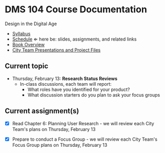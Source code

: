 # DMS 104 Course Documentation
Design in the Digital Age

- [Syllabus](syllabus.md)
- [Schedule](schedule.md)  &lArr; here be: slides, assignments, and related links
- [Book Overview](book-overview.md)
- [City Team Presentations and Project Files](files.md)

## Current topic

- Thursday, February 13: **Research Status Reviews**
  - In-class discussions, each team will report:
    - What roles have you identified for your product?
    - What discussion starters do you plan to ask your focus groups

## Current assignment(s)

- [x] Read Chapter 6: Planning User Research - we will review each City Team's plans on Thursday, February 13
- [x] Prepare to conduct a Focus Group - we will review each City Team's Focus Group plans on Thursday, February 13

